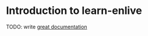 # Introduction to learn-enlive

TODO: write [great documentation](http://jacobian.org/writing/what-to-write/)
